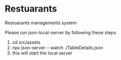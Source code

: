 # Restuarants
Restuarants managements system

Please run json-local-server by following these steps
1. cd src/assets
2. npx json-server --watch ./TableDetails.json
3. this will start the local server 
